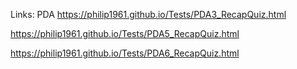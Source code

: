 Links:
PDA
https://philip1961.github.io/Tests/PDA3_RecapQuiz.html

https://philip1961.github.io/Tests/PDA5_RecapQuiz.html

https://philip1961.github.io/Tests/PDA6_RecapQuiz.html


